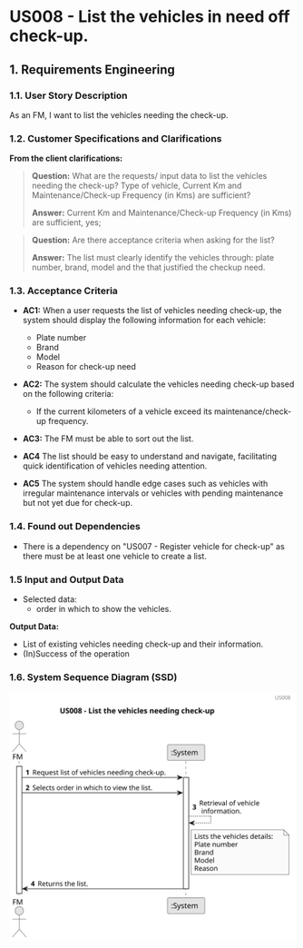 # US008 - List the vehicles in need off check-up. 


## 1. Requirements Engineering

### 1.1. User Story Description

As an FM, I want to list the vehicles needing the check-up.

### 1.2. Customer Specifications and Clarifications 

**From the client clarifications:**

> **Question:** What are the requests/ input data to list the vehicles needing the check-up?
> Type of vehicle, Current Km and Maintenance/Check-up Frequency (in Kms) are sufficient?
>
> **Answer:** Current Km and Maintenance/Check-up Frequency (in Kms) are sufficient, yes;

> **Question:** Are there acceptance criteria when asking for the list?
>
> **Answer:** The list must clearly identify the vehicles through: plate number, brand, model and the that justified the checkup need.

### 1.3. Acceptance Criteria

* **AC1:** When a user requests the list of vehicles needing check-up, the system should display the following information for each vehicle:

    * Plate number
    * Brand 
    * Model
    * Reason for check-up need
  
* **AC2:** The system should calculate the vehicles needing check-up based on the following criteria:

  * If the current kilometers of a vehicle exceed its maintenance/check-up frequency.

* **AC3:** The FM must be able to sort out the list.
* **AC4** The list should be easy to understand and navigate, facilitating quick identification of vehicles needing attention.
* **AC5** The system should handle edge cases such as vehicles with irregular maintenance intervals or vehicles with pending maintenance but not yet due for check-up.

### 1.4. Found out Dependencies

* There is a dependency on "US007 - Register vehicle for check-up" as there must be at least one vehicle to create a list.

### 1.5 Input and Output Data
	
* Selected data:
    * order in which to show the vehicles. 

**Output Data:**

* List of existing vehicles needing check-up and their information.
* (In)Success of the operation

### 1.6. System Sequence Diagram (SSD)

![us008](svg/us008-sequence_diagram.svg)



